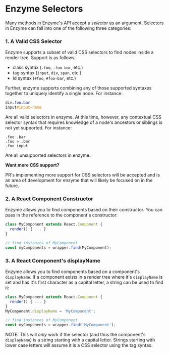 # Enzyme Selectors

Many methods in Enzyme's API accept a *selector* as an argument. Selectors in Enzyme can fall into
one of the following three categories:


### 1. A Valid CSS Selector

Enzyme supports a subset of valid CSS selectors to find nodes inside a render tree. Support is as 
follows:

- class syntax (`.foo`, `.foo-bar`, etc.)
- tag syntax (`input`, `div`, `span`, etc.)
- id syntax (`#foo`, `#foo-bar`, etc.)

Further, enzyme supports combining any of those supported syntaxes together to uniquely identify a
single node.  For instance:

```css
div.foo.bar
input#input-name
```

Are all valid selectors in enzyme.  At this time, however, any contextual CSS selector syntax that
requires knowledge of a node's ancestors or siblings is not yet supported.  For instance:

```
.foo .bar
.foo > .bar
.foo input
```

Are all unsupported selectors in enzyme.


**Want more CSS support?**

PR's implementing more support for CSS selectors will be accepted and is an area of development for
enzyme that will likely be focused on in the future.



### 2. A React Component Constructor

Enzyme allows you to find components based on their constructor. You can pass in the reference to
the component's constructor:

```jsx
class MyComponent extends React.Component {
  render() { ... }
}

// find instances of MyComponent
const myComponents = wrapper.find(MyComponent);
```



### 3. A React Component's displayName

Enzyme allows you to find components based on a component's `displayName`. If a component exists
in a render tree where it's `displayName` is set and has it's first character as a capital letter,
a string can be used to find it:


```jsx
class MyComponent extends React.Component {
  render() { ... }
}
MyComponent.displayName = 'MyComponent';

// find instances of MyComponent
const myComponents = wrapper.find('MyComponent');
```

NOTE: This will *only* work if the selector (and thus the component's `displayName`) is a string 
starting with a capital letter. Strings starting with lower case letters will assume it is a CSS
selector using the tag syntax.
